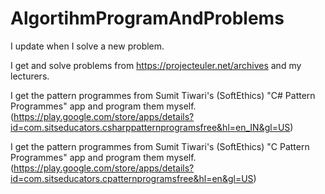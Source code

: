 # AlgortihmProgramAndProblems
I update when I solve a new problem.

I get and solve problems from https://projecteuler.net/archives and my lecturers.

I get the pattern programmes from Sumit Tiwari's (SoftEthics) "C# Pattern Programmes" app and program them myself.   
(https://play.google.com/store/apps/details?id=com.sitseducators.csharppatternprogramsfree&hl=en_IN&gl=US)

I get the pattern programmes from Sumit Tiwari's (SoftEthics) "C Pattern Programmes" app and program them myself.  
(https://play.google.com/store/apps/details?id=com.sitseducators.cpatternprogramsfree&hl=en&gl=US)
